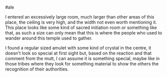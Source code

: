 #ale 

I entered an excessively large room, much larger than other areas of this place, the ceiling is very high, and the width not even worth mentioning it. This place looks like some kind of sacred initiation room or something like that, as such a size can only mean that this is where the people who used to wander around this temple used to gather.

I found a regular sized amulet with some kind of crystal in the centre, it doesn't look so special at first sight but, based on the reaction and that comment from the mutt, I can assume it is something special, maybe like in those tribes where they look for something material to show the others the recognition of their authorities.